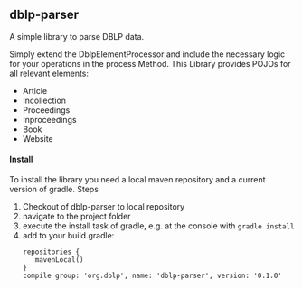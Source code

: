 ## dblp-parser
A simple library to parse DBLP data.

Simply extend the DblpElementProcessor and include the necessary logic for your operations in the process Method.
This Library provides POJOs for all relevant elements:
+ Article
+ Incollection
+ Proceedings
+ Inproceedings
+ Book
+ Website

#### Install
To install the library you need a local maven repository and a current version of gradle.
Steps

1. Checkout of dblp-parser to local repository
2. navigate to the project folder
3. execute the install task of gradle, e.g. at the console with ```gradle install```
5. add to your build.gradle: 
   ```
   repositories {
      mavenLocal()
   }
   compile group: 'org.dblp', name: 'dblp-parser', version: '0.1.0'
   ```
